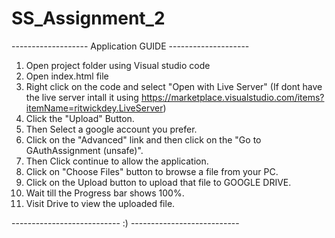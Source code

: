 # SS_Assignment_2

------------------- Application GUIDE --------------------

01. Open project folder using Visual studio code
02. Open index.html file
03. Right click on the code and select "Open with Live Server" (If dont have the live server intall it using https://marketplace.visualstudio.com/items?itemName=ritwickdey.LiveServer)
04. Click the "Upload" Button.
05. Then Select a google account you prefer.
06. Click on the "Advanced" link and then click on the "Go to GAuthAssignment (unsafe)".
07. Then Click continue to allow the application.
08. Click on "Choose Files" button to browse a file from your PC. 
09. Click on the Upload button to upload that file to GOOGLE DRIVE.
10. Wait till the Progress bar shows 100%.
11. Visit Drive to view the uploaded file.

--------------------------- :) ---------------------------
